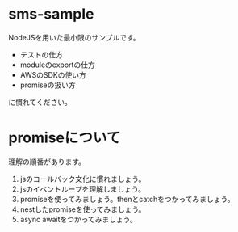 # sms-sample

NodeJSを用いた最小限のサンプルです。

* テストの仕方
* moduleのexportの仕方
* AWSのSDKの使い方
* promiseの扱い方
  
に慣れてください。

# promiseについて
理解の順番があります。

1. jsのコールバック文化に慣れましょう。
2. jsのイベントループを理解しましょう。
3. promiseを使ってみましょう。thenとcatchをつかってみましょう。
4. nestしたpromiseを使ってみましょう。
5. async awaitをつかってみましょう。
